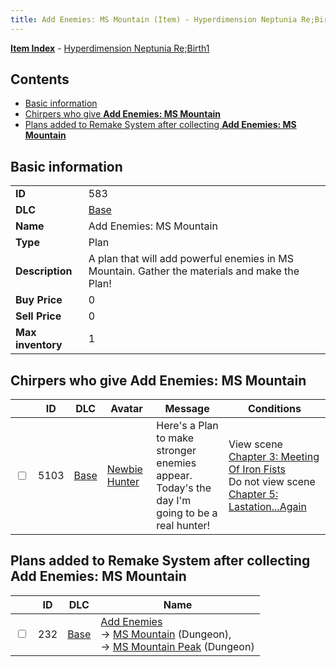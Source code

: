 ```yaml
---
title: Add Enemies: MS Mountain (Item) - Hyperdimension Neptunia Re;Birth1
---
```


[**Item Index**](/neptunia/rb1/item/index.html) - [Hyperdimension Neptunia Re;Birth1](/neptunia/rb1)

## Contents

- [Basic information](#basic-information)
- [Chirpers who give **Add Enemies: MS Mountain**](#chirpers-who-give-add-enemies-ms-mountain)
- [Plans added to Remake System after collecting **Add Enemies: MS Mountain**](#plans-added-to-remake-system-after-collecting-add-enemies-ms-mountain)

## Basic information

|   |   |
| -- | -- |
| **ID** | 583 |
| **DLC** | [Base](/neptunia/rb1/dlc/1-base.html) |
| **Name** | Add Enemies: MS Mountain |
| **Type** | Plan |
| **Description** | A plan that will add powerful enemies in MS Mountain. Gather the materials and make the Plan! |
| **Buy Price** | 0 |
| **Sell Price** | 0 |
| **Max inventory** | 1 |


## Chirpers who give **Add Enemies: MS Mountain**

|    | ID | DLC | Avatar | Message | Conditions |
| -- | -- | --- | ------ | ------- | ---------- |
| <input type="checkbox" id="rb1-chirper-event-1-5103" class="trackbox" /> | 5103 | [Base](/neptunia/rb1/dlc/1-base.html) | [Newbie Hunter](/neptunia/rb1/undefined/1-228-newbie-hunter.html) | Here's a Plan to make stronger enemies appear.<br />Today's the day I'm going to be a real hunter! | View scene [Chapter 3: Meeting Of Iron Fists](/neptunia/rb1/scene/1-303-chapter-3-meeting-of-iron-fists.html)<br />Do not view scene [Chapter 5: Lastation...Again](/neptunia/rb1/scene/1-501-chapter-5-lastation-again.html) |


## Plans added to Remake System after collecting **Add Enemies: MS Mountain**

|    | ID | DLC | Name |
| -- | -- | --- | ---- |
| <input type="checkbox" id="rb1-remake-1-232" class="trackbox" /> | 232 | [Base](/neptunia/rb1/dlc/1-base.html) | [Add Enemies](/neptunia/rb1/remake/1-232-add-enemies.html)<br /> → [MS Mountain](/neptunia/rb1/dungeon/1-8-ms-mountain.html) (Dungeon),<br /> → [MS Mountain Peak](/neptunia/rb1/dungeon/1-26-ms-mountain-peak.html) (Dungeon) |
